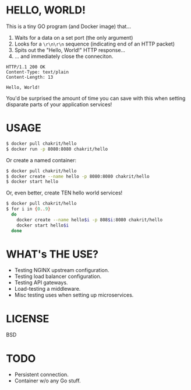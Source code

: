 # HELLO, WORLD!

This is a tiny GO program (and Docker image) that...

1. Waits for a data on a set port (the only argument)
2. Looks for a `\r\n\r\n` sequence (indicating end of an HTTP packet) 
3. Spits out the "Hello, World!" HTTP response...
4. ... and immediately close the conneciton.

```http
HTTP/1.1 200 OK
Content-Type: text/plain
Content-Length: 13

Hello, World!
```

You'd be surprised the amount of time you can save with this when setting disparate parts
of your application services!

# USAGE

```sh
$ docker pull chakrit/hello
$ docker run -p 8080:8080 chakrit/hello
```

Or create a named container:

```sh
$ docker pull chakrit/hello
$ docker create --name hello -p 8080:8080 chakrit/hello
$ docker start hello
```

Or, even better, create TEN hello world services!

```sh
$ docker pull chakrit/hello
$ for i in {0..9}
  do
    docker create --name hello$i -p 808$i:8080 chakrit/hello
    docker start hello$i
  done
```

# WHAT's THE USE?

* Testing NGINX upstream configuration.
* Testing load balancer configuration.
* Testing API gateways.
* Load-testing a middleware.
* Misc testing uses when setting up microservices.

# LICENSE

BSD

# TODO

* Persistent connection.
* Container w/o any Go stuff.

